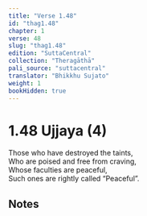 ```yaml
---
title: "Verse 1.48"
id: "thag1.48"
chapter: 1
verse: 48
slug: "thag1.48"
edition: "SuttaCentral"
collection: "Theragāthā"
pali_source: "suttacentral"
translator: "Bhikkhu Sujato"
weight: 1
bookHidden: true
---
```


# 1.48 Ujjaya (4)  

Those who have destroyed the taints,  
Who are poised and free from craving,  
Whose faculties are peaceful,  
Such ones are rightly called “Peaceful”.

## Notes